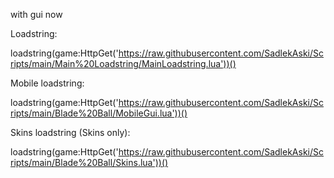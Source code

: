 with gui now

Loadstring:

loadstring(game:HttpGet('https://raw.githubusercontent.com/SadlekAski/Scripts/main/Main%20Loadstring/MainLoadstring.lua'))()



Mobile loadstring:

loadstring(game:HttpGet('https://raw.githubusercontent.com/SadlekAski/Scripts/main/Blade%20Ball/MobileGui.lua'))()




Skins loadstring (Skins only):

loadstring(game:HttpGet('https://raw.githubusercontent.com/SadlekAski/Scripts/main/Blade%20Ball/Skins.lua'))()

